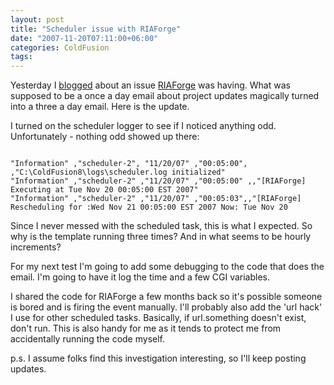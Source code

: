 ```yaml
---
layout: post
title: "Scheduler issue with RIAForge"
date: "2007-11-20T07:11:00+06:00"
categories: ColdFusion 
tags: 
---
```


Yesterday I <a href="http://www.raymondcamden.com/index.cfm/2007/11/19/Multiple-Emails-from-RIAForge-Yes-I-know">blogged</a> about an issue <a href="http://www.riaforge.org">RIAForge</a> was having. What was supposed to be a once a day email about project updates magically turned into a three a day email. Here is the update.

I turned on the scheduler logger to see if I noticed anything odd. Unfortunately - nothing odd showed up there:

<code>
"Information" ,"scheduler-2", "11/20/07" ,"00:05:00", ,"C:\ColdFusion8\logs\scheduler.log initialized"
"Information" ,"scheduler-2" ,"11/20/07" ,"00:05:00" ,,"[RIAForge] Executing at Tue Nov 20 00:05:00 EST 2007"
"Information" ,"scheduler-2" ,"11/20/07" ,"00:05:03",,"[RIAForge] Rescheduling for :Wed Nov 21 00:05:00 EST 2007 Now: Tue Nov 20 
</code>

Since I never messed with the scheduled task, this is what I expected. So why is the template running three times? And in what seems to be hourly increments?

For my next test I'm going to add some debugging to the code that does the email. I'm going to have it log the time and a few CGI variables. 

I shared the code for RIAForge a few months back so it's possible someone is bored and is firing the event manually. I'll probably also add the 'url hack' I use for other scheduled tasks. Basically, if url.something doesn't exist, don't run. This is also handy for me as it tends to protect me from accidentally running the code myself.

p.s. I assume folks find this investigation interesting, so I'll keep posting updates.
